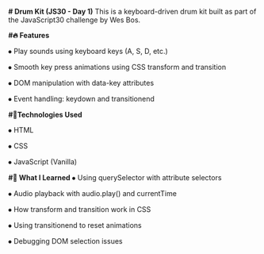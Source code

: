 **# Drum Kit (JS30 - Day 1)**
This is a keyboard-driven drum kit built as part of the JavaScript30 challenge by Wes Bos.


**#🔥 Features**

⦁	Play sounds using keyboard keys (A, S, D, etc.)

⦁	Smooth key press animations using CSS transform and transition

⦁	DOM manipulation with data-key attributes

⦁	Event handling: keydown and transitionend


**#🚀Technologies Used**

⦁	HTML

⦁	CSS

⦁	JavaScript (Vanilla)


**#🧠 What I Learned**
⦁	Using querySelector with attribute selectors

⦁	Audio playback with audio.play() and currentTime

⦁	How transform and transition work in CSS

⦁	Using transitionend to reset animations

⦁	Debugging DOM selection issues
